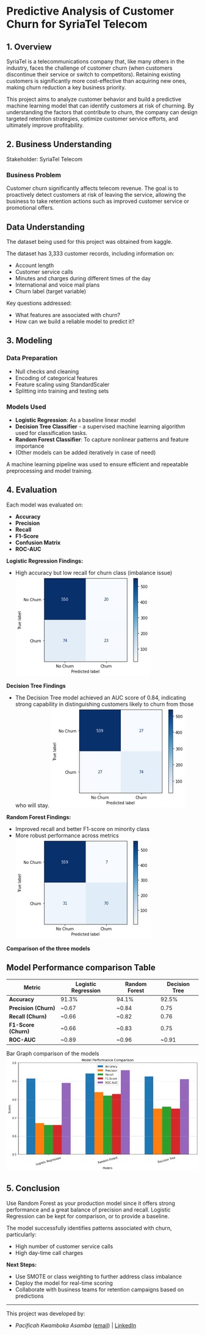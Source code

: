 #  Predictive Analysis of Customer Churn for SyriaTel Telecom
## 1. Overview
SyriaTel is a telecommunications company that, like many others in the industry, faces the challenge of customer churn (when customers discontinue their service or switch to competitors). Retaining existing customers is significantly more cost-effective than acquiring new ones, making churn reduction a key business priority.

This project aims to analyze customer behavior and build a predictive machine learning model that can identify customers at risk of churning. By understanding the factors that contribute to churn, the company can design targeted retention strategies, optimize customer service efforts, and ultimately improve profitability.

## 2. Business Understanding
Stakeholder: SyriaTel Telecom

### Business Problem
Customer churn significantly affects telecom revenue. The goal is to proactively detect customers at risk of leaving the service, allowing the business to take retention actions such as improved customer service or promotional offers.


## Data Understanding
The dataset being used for this project was obtained from kaggle.

The dataset has 3,333 customer records, including information on:
- Account length
- Customer service calls
- Minutes and charges during different times of the day
- International and voice mail plans
- Churn label (target variable)

Key questions addressed:
- What features are associated with churn?
- How can we build a reliable model to predict it?


## 3. Modeling

### Data Preparation
- Null checks and cleaning
- Encoding of categorical features
- Feature scaling using StandardScaler
- Splitting into training and testing sets

### Models Used
- **Logistic Regression**: As a baseline linear model
- **Decision Tree Classifier** - a supervised machine learning algorithm used for classification tasks.
- **Random Forest Classifier**: To capture nonlinear patterns and feature importance
- (Other models can be added iteratively in case of need)

A machine learning pipeline was used to ensure efficient and repeatable preprocessing and model training.

## 4. Evaluation

Each model was evaluated on:
- **Accuracy**
- **Precision**
- **Recall**
- **F1-Score**
- **Confusion Matrix**
- **ROC-AUC**

**Logistic Regression Findings:**
- High accuracy but low recall for churn class (imbalance issue)
![Confusion Matrix](images/Logistic%20Regression%20confusion%20matrix.png)

**Decision Tree Findings**
- The Decision Tree model achieved an AUC score of 0.84, indicating strong capability in distinguishing customers likely to churn from those who will stay.
![](images/Dec%20Tree%20confusion%20matrix.png)

**Random Forest Findings:**
- Improved recall and better F1-score on minority class
- More robust performance across metrics
![RF confusion matrix](images/Random%20Forest%20Confusion%20Matrix.png)

**Comparison of the three models**

## Model Performance comparison Table

| **Metric**            | **Logistic Regression** | **Random Forest** | **Decision Tree** |
| --------------------- | ----------------------- | ----------------- | ----------------- |
| **Accuracy**          | 91.3%                   | 94.1%             | 92.5%             |
| **Precision (Churn)** | \~0.67                  | \~0.84            | 0.75              |
| **Recall (Churn)**    | \~0.66                  | \~0.82            | 0.76              |
| **F1-Score (Churn)**  | \~0.66                  | \~0.83            | 0.75              |
| **ROC-AUC**           | \~0.89                  | \~0.96            | \~0.91            |

Bar Graph comparison of the models
![Performance Comparison](images/Model%20Performance%20Comparison.png)


## 5. Conclusion

Use Random Forest as your production model since it offers strong performance and a great balance of precision and recall. Logistic Regression can be kept for comparison, or to provide a baseline.

The model successfully identifies patterns associated with churn, particularly:
- High number of customer service calls
- High day-time call charges

**Next Steps:**
- Use SMOTE or class weighting to further address class imbalance
- Deploy the model for real-time scoring
- Collaborate with business teams for retention campaigns based on predictions

--- 
This project was developed by:
- *Pacificah Kwamboka Asamba* ([email](mailto:sikamboga1@gmail.com)) | [LinkedIn](https://www.linkedin.com/in/pacificah-omboga-42959b83/)